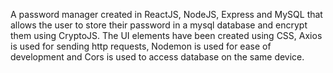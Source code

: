 A password manager created in ReactJS, NodeJS, Express and MySQL that allows the user to store their password in a mysql database and encrypt them using CryptoJS. The UI elements have been created using CSS, Axios is used for sending http requests, Nodemon is used for ease of development and Cors is used to access database on the same device.
